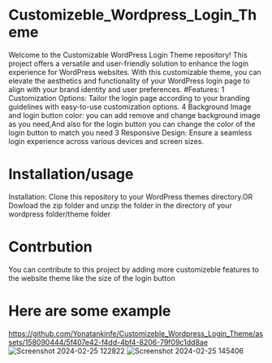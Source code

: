 # Customizeble_Wordpress_Login_Theme
Welcome to the Customizable WordPress Login Theme repository! This project offers a versatile and user-friendly solution to enhance the login experience for WordPress websites. With this customizable theme, you can elevate the aesthetics and functionality of your WordPress login page to align with your brand identity and user preferences.
#Features:
1 Customization Options: Tailor the login page according to your branding guidelines with easy-to-use customization options.
4 Background Image and login button color: you can add remove and change background image as you need,And also for the login button you can change the color of the login button to match you need 
3 Responsive Design: Ensure a seamless login experience across various devices and screen sizes.

# Installation/usage
Installation:
Clone this repository to your WordPress themes directory.OR
Dowload the zip folder and unzip the folder in the directory of your wordpress folder/theme folder 

# Contrbution
You can contribute to this project by adding more customizeble features to the website theme like the size of the login button 
# Here are some example
https://github.com/Yonatankinfe/Customizeble_Wordpress_Login_Theme/assets/158090444/5f407e42-f4dd-4bf4-8206-79f09c1dd8ae
![Screenshot 2024-02-25 122822](https://github.com/Yonatankinfe/Customizeble_Wordpress_Login_Theme/assets/158090444/2f464d2d-3426-46a2-82af-a385d374c1aa)
![Screenshot 2024-02-25 145406](https://github.com/Yonatankinfe/Customizeble_Wordpress_Login_Theme/assets/158090444/4e7e2cc6-4ebc-4be9-be61-3a6289ca254d)
